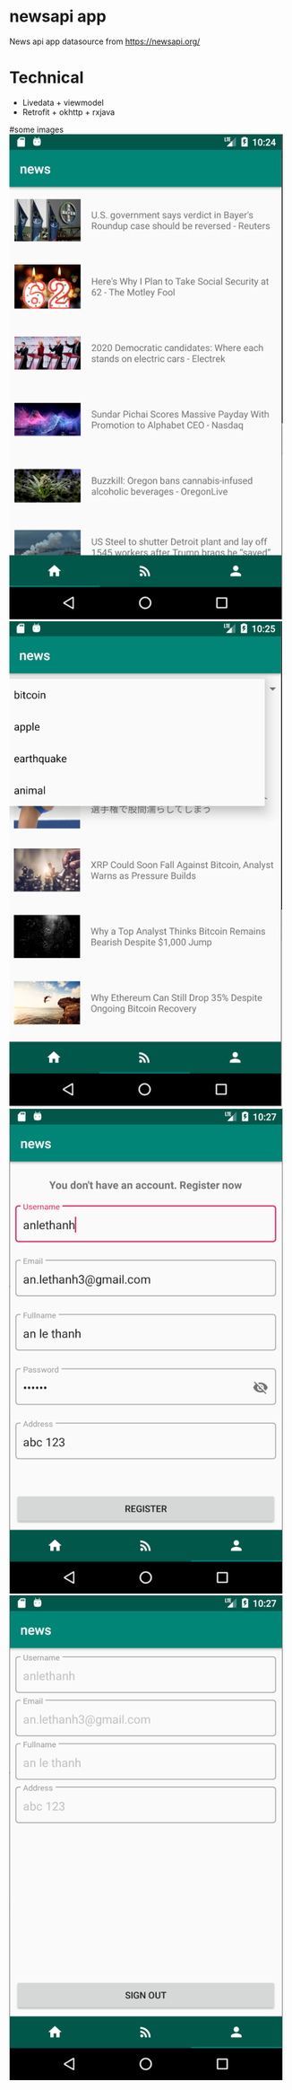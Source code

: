# newsapi app
News api app 
datasource from https://newsapi.org/

# Technical
- Livedata + viewmodel
- Retrofit + okhttp + rxjava

#some images
![home](https://github.com/anlethanh3/newsapi/blob/master/images/home.PNG)
![new feeds](https://github.com/anlethanh3/newsapi/blob/master/images/feeds.PNG)
![register](https://github.com/anlethanh3/newsapi/blob/master/images/register.PNG)
![signout](https://github.com/anlethanh3/newsapi/blob/master/images/signout.PNG)
